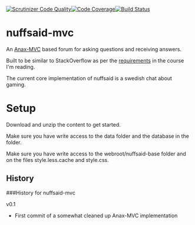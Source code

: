 
[![Scrutinizer Code Quality](https://scrutinizer-ci.com/g/dlid/nuffsaid-mvc/badges/quality-score.png?b=master)](https://scrutinizer-ci.com/g/dlid/nuffsaid-mvc/?branch=master)[![Code Coverage](https://scrutinizer-ci.com/g/dlid/nuffsaid-mvc/badges/coverage.png?b=master)](https://scrutinizer-ci.com/g/dlid/nuffsaid-mvc/?branch=master)[![Build Status](https://scrutinizer-ci.com/g/dlid/nuffsaid-mvc/badges/build.png?b=master)](https://scrutinizer-ci.com/g/dlid/nuffsaid-mvc/build-status/master)


nuffsaid-mvc
============

An [Anax-MVC][1] based forum for asking questions and receiving answers.

Built to be similar to StackOverflow as per the [requirements][2] in the course I'm reading.

The current core implementation of nuffsaid is a swedish chat about gaming.


Setup
============

Download and unzip the content to get started.

Make sure you have write access to the data folder and the database in the folder.

Make sure you have write access to the webroot/nuffsaid-base folder and on the files
style.less.cache and style.css.


 
History
-----------------------------------
###History for nuffsaid-mvc

v0.1

* First commit of a somewhat cleaned up Anax-MVC implementation

  [1]: https://github.com/mosbth/Anax-MVC
  [2]: http://dbwebb.se/phpmvc/kmom10
